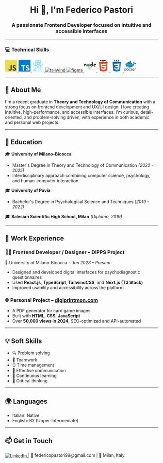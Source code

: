 <h1 align="center">Hi 👋, I'm Federico Pastori</h1>
<h3 align="center">A passionate Frontend Developer focused on intuitive and accessible interfaces</h3>

---

<h3 align="left">💻 Technical Skills</h3>
<p align="left">
<a href="https://developer.mozilla.org/en-US/docs/Web/JavaScript" target="_blank" rel="noreferrer">
  <img src="https://raw.githubusercontent.com/devicons/devicon/master/icons/javascript/javascript-original.svg" alt="javascript" width="40" height="40"/>
</a>
<a href="https://www.typescriptlang.org/" target="_blank" rel="noreferrer">
  <img src="https://raw.githubusercontent.com/devicons/devicon/master/icons/typescript/typescript-original.svg" alt="typescript" width="40" height="40"/>
</a>
<a href="https://reactjs.org/" target="_blank" rel="noreferrer">
  <img src="https://raw.githubusercontent.com/devicons/devicon/master/icons/react/react-original-wordmark.svg" alt="react" width="40" height="40"/>
</a>
<a href="https://tailwindcss.com/" target="_blank" rel="noreferrer">
  <img src="https://www.vectorlogo.zone/logos/tailwindcss/tailwindcss-icon.svg" alt="tailwind" width="40" height="40"/>
</a>
<a href="https://www.figma.com/" target="_blank" rel="noreferrer">
  <img src="https://www.vectorlogo.zone/logos/figma/figma-icon.svg" alt="figma" width="40" height="40"/>
</a>
<a href="https://nodejs.org" target="_blank" rel="noreferrer">
  <img src="https://raw.githubusercontent.com/devicons/devicon/master/icons/nodejs/nodejs-original-wordmark.svg" alt="nodejs" width="40" height="40"/>
</a>
<a href="https://www.w3.org/html/" target="_blank" rel="noreferrer">
  <img src="https://raw.githubusercontent.com/devicons/devicon/master/icons/html5/html5-original-wordmark.svg" alt="html5" width="40" height="40"/>
</a>
<a href="https://www.w3schools.com/css/" target="_blank" rel="noreferrer">
  <img src="https://raw.githubusercontent.com/devicons/devicon/master/icons/css3/css3-original-wordmark.svg" alt="css3" width="40" height="40"/>
</a>
<a href="https://www.docker.com/" target="_blank" rel="noreferrer">
  <img src="https://raw.githubusercontent.com/devicons/devicon/master/icons/docker/docker-original-wordmark.svg" alt="docker" width="40" height="40"/>
</a>
</p>

---

## 🎯 About Me

I'm a recent graduate in **Theory and Technology of Communication** with a strong focus on frontend development and UX/UI design. I love creating intuitive, high-performance, and accessible interfaces. I'm curious, detail-oriented, and problem-solving driven, with experience in both academic and personal web projects.

---

## 🧠 Education

🎓 **University of Milano-Bicocca**  
- Master's Degree in Theory and Technology of Communication *(2022 - 2025)*  
- Interdisciplinary approach combining computer science, psychology, and human-computer interaction

🎓 **University of Pavia**  
- Bachelor's Degree in Psychological Science and Techniques *(2019 - 2022)*

🎓 **Salesian Scientific High School, Milan** *(Diploma, 2019)*

---

## 💼 Work Experience

### 👨‍💻 Frontend Developer / Designer – DIPPS Project  
📍 University of Milano-Bicocca – *Jun 2023 – Present*

- Designed and developed digital interfaces for psychodiagnostic questionnaires
- Used **React.js**, **TypeScript**, **TailwindCSS**, and **Next.js (T3 Stack)**
- Improved usability and accessibility across the platform

### 🌐 Personal Project – [digiprintmon.com](https://www.digiprintmon.com)  
- A PDF generator for card game images  
- Built with **HTML**, **CSS**, **JavaScript**  
- Over **50,000 views in 2024**, SEO-optimized and API-automated

---

## 💡 Soft Skills

- 🔍 Problem solving  
- 🤝 Teamwork  
- ⏰ Time management  
- 💬 Effective communication  
- 🔄 Continuous learning  
- 🧠 Critical thinking  

---

## 🌍 Languages

- Italian: Native  
- English: B2 (Upper-Intermediate)

---

## 📫 Get in Touch

<a href="https://linkedin.com/in/federico-pastori-frontend" target="blank">
  <img align="center" src="https://raw.githubusercontent.com/rahuldkjain/github-profile-readme-generator/master/src/images/icons/Social/linked-in-alt.svg" alt="LinkedIn" height="30" width="40" />
</a>
| 📧 federicopastori99@gmail.com  
| 📍 Milan, Italy
